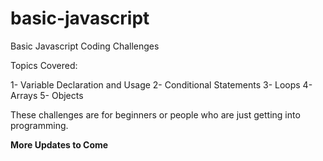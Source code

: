 # basic-javascript
Basic Javascript Coding Challenges

Topics Covered:

1- Variable Declaration and Usage
2- Conditional Statements
3- Loops
4- Arrays
5- Objects

These challenges are for beginners or people who are just getting into programming. 

**More Updates to Come**
